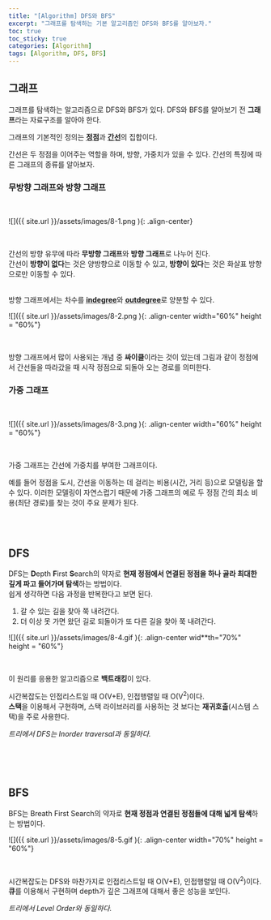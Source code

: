 ```yaml
---
title: "[Algorithm] DFS와 BFS"
excerpt: "그래프를 탐색하는 기본 알고리즘인 DFS와 BFS를 알아보자."
toc: true
toc_sticky: true
categories: [Algorithm]
tags: [Algorithm, DFS, BFS]
---
```


## 그래프
그래프를 탐색하는 알고리즘으로 DFS와 BFS가 있다. DFS와 BFS를 알아보기 전 **그래프**라는 자료구조를 알아야 한다. <br>

그래프의 기본적인 정의는 <acronym title="vertex">**정점**</acronym>과 <acronym title="edge">**간선**</acronym>의 집합이다. <br>

간선은 두 정점을 이어주는 역할을 하며, 방향, 가중치가 있을 수 있다. 간선의 특징에 따른 그래프의 종류를 알아보자. <br>

### 무방향 그래프와 방향 그래프

<br>

![]({{ site.url }}/assets/images/8-1.png ){: .align-center}

<br>

간선의 방향 유무에 따라 **무방향 그래프**와 **방향 그래프**로 나누어 진다. <br>
간선이 **방향이 없다**는 것은 양방향으로 이동할 수 있고, **방향이 있다**는 것은 화살표 방향으로만 이동할 수 있다. <br> <br>

방향 그래프에서는 차수를 <acronym title="들어오는 간선의 수">**indegree**</acronym>와 <acronym title="나가는 간선의 수">**outdegree**</acronym>로 양분할 수 있다. <br>

![]({{ site.url }}/assets/images/8-2.png ){: .align-center width="60%" height = "60%"}

<br>

방향 그래프에서 많이 사용되는 개념 중 **싸이클**이라는 것이 있는데 그림과 같이 정점에서 간선들을 따라갔을 때 시작 정점으로 되돌아 오는 경로를 의미한다. 

### 가중 그래프

<br>

![]({{ site.url }}/assets/images/8-3.png ){: .align-center width="60%" height = "60%"}

<br>

가중 그래프는 간선에 가중치를 부여한 그래프이다. <br>

예를 들어 정점을 도시, 간선을 이동하는 데 걸리는 비용(시간, 거리 등)으로 모델링을 할 수 있다. 이러한 모델링이 자연스럽기 때문에 가중 그래프의 예로 두 정점 간의 최소 비용(최단 경로)를 찾는 것이 주요 문제가 된다. 

<br>
<br>

## DFS

DFS는 **D**epth **F**irst **S**earch의 약자로 **현재 정점에서 연결된 정점을 하나 골라 최대한 깊게 파고 들어가며 탐색**하는 방법이다. <br>
쉽게 생각하면 다음 과정을 반복한다고 보면 된다.
1. 갈 수 있는 길을 찾아 쭉 내려간다.
2. 더 이상 못 가면 왔던 길로 되돌아가 또 다른 길을 찾아 쭉 내려간다.

![]({{ site.url }}/assets/images/8-4.gif ){: .align-center wid**th="70%" height = "60%"}

<br>

이 원리를 응용한 알고리즘으로 **백트래킹**이 있다. <br>


시간복잡도는 인접리스트일 때 O(V+E), 인접행렬일 때 O(V<sup>2</sup>)이다. <br> **스택**을 이용해서 구현하며, 스택 라이브러리를 사용하는 것 보다는 **재귀호출**(시스템 스택)을 주로 사용한다. <br>

*트리에서 DFS는 Inorder traversal과 동일하다.*

<br>





<br>
<br>

## BFS

BFS는 Breath First Search의 약자로 **현재 정점과 연결된 정점들에 대해 넓게 탐색**하는 방법이다. <br>

![]({{ site.url }}/assets/images/8-5.gif ){: .align-center width="70%" height = "60%"}

<br>

시간복잡도는 DFS와 마찬가지로 인접리스트일 때 O(V+E), 인접행렬일 때 O(V<sup>2</sup>)이다. <br> 
**큐**를 이용해서 구현하며 depth가 깊은 그래프에 대해서 좋은 성능을 보인다. <br>

*트리에서 Level Order와 동일하다.*



